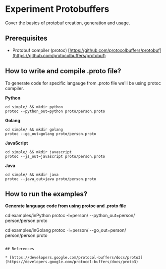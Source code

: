 # Experiment Protobuffers

Cover the basics of protobuf creation, generation and usage.

## Prerequisites

* Protobuf compiler (protoc) [https://github.com/protocolbuffers/protobuf](https://github.com/protocolbuffers/protobuf)


## How to write and compile .proto file?

To generate code for specific langauge from .proto file we'll be using protoc compiler.

**Python**

```
cd simple/ && mkdir python
protoc --python_out=python proto/person.proto
```

**Golang**

```
cd simple/ && mkdir golang
protoc --go_out=golang proto/person.proto
```

**JavaScript**

```
cd simple/ && mkdir javascript
protoc --js_out=javascript proto/person.proto
```

**Java**

```
cd simple/ && mkdir java
protoc --java_out=java proto/person.proto
```

## How to run the examples?

**Generate language code from using protoc and .proto file**

cd examples/inPython
protoc -I=person/ --python_out=person/ person/person.proto

cd examples/inGolang
protoc -I=person/ --go_out=person/ person/person.proto
```

## References

* [https://developers.google.com/protocol-buffers/docs/proto3](https://developers.google.com/protocol-buffers/docs/proto3)